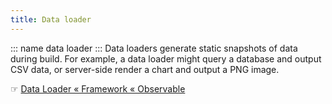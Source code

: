 ```yaml
---
title: Data loader
---
```

::: name
data loader
:::
Data loaders generate static snapshots of data during build. For example, a data loader might query a database and output CSV data, or server-side render a chart and output a PNG image.

☞ [Data Loader « Framework « Observable](https://observablehq.com/framework/data-loaders)